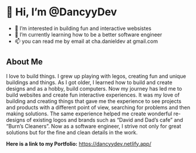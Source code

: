 # 👋 Hi, I’m @DancyyDev
- 👀 I’m interested in building fun and interactive websistes
- 🌱 I’m currently learning how to be a better software engineer
- 📫 you can read me by email at cha.danieldev at gmail.com


## About Me

I love to build things. I grew up playing with legos, creating fun and unique buildings and things. As I got older, I learned how to build and create designs and as a hobby, build computers. Now my journey has led me to build websites and create fun interactive experiences. It was my love of building and creating things that gave me the experience to see projects and products with a different point of view, searching for problems and then making solutions. The same experience helped me create wonderful re-designs of existing logos and brands such as “David and Dad’s cafe” and “Burn’s Cleaners”. Now as a software engineer, I strive not only for great solutions but for the fine and clean details in the work.

**Here is a link to my Portfolio:** https://dancyydev.netlify.app/

<!---
DancyyDev/DancyyDev is a ✨ special ✨ repository because its `README.md` (this file) appears on your GitHub profile.
You can click the Preview link to take a look at your changes.
--->
